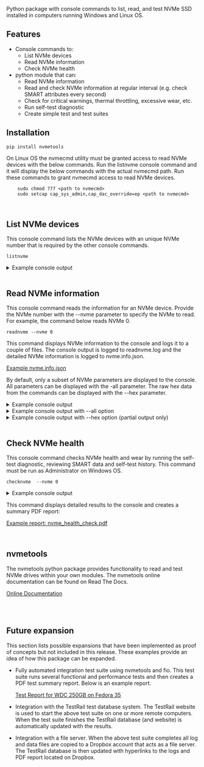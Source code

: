 
Python package with console commands to list, read, and test NVMe SSD installed in computers running Windows and
Linux OS.

## Features

* Console commands to:
  * List NVMe devices
  * Read NVMe information
  * Check NVMe health
* python module that can:
  * Read NVMe information
  * Read and check NVMe information at regular interval (e.g. check SMART attributes every second)
  * Check for critical warnings, thermal throttling, excessive wear, etc.
  * Run self-test diagnostic
  * Create simple test and test suites


## Installation

```
pip install nvmetools
```
On Linux OS the nvmecmd utility must be granted access to read NVMe devices with the below commands.  Run
the listnvme console command and it will display the below commands with the actual nvmecmd path.  Run these
commands to grant nvmecmd access to read NVMe devices.
```
    sudo chmod 777 <path to nvmecmd>
    sudo setcap cap_sys_admin,cap_dac_override=ep <path to nvmecmd>
```
<br>

## List NVMe devices

This console command lists the NVMe devices with an unique NVMe number that is required by the other
console commands.
```
listnvme
```

<details>
  <summary>Example console output</summary>

  ```
  EPIC NVMe Utilities, version 0.0.7, www.epicutils.com, Copyright (C) 2022 Joe Jones

  On Window systems the NVMe number is the physical drive number.
  For example, physicaldrive2 would be listed as NVMe 2.

  On Linux systems the NVMe number is the nvme devices number.
  For example, /dev/nvme2 would be listed as NVMe 2.

       LIST OF NVME DRIVES

       NVMe 0 : Sandisk WDC WDS250G2B0C-00PXH0 250GB
       NVMe 1 : Samsung SSD 970 EVO Plus 250GB
  ```
</details>
<br/>

## Read NVMe information

This console command reads the information for an NVMe device.  Provide the NVMe number with the --nvme
parameter to specify the NVMe to read.  For example, the command below reads NVMe 0.
```
readnvme --nvme 0
```
This command displays NVMe information to the console and logs it to a couple of files.  The console output is
logged to readnvme.log and the detailed NVMe information is logged to nvme.info.json.

[Example nvme.info.json](https://github.com/jtjones1001/nvmetools/blob/e96146300f880d9544f0475799312abedf13fe9a/src/nvmetools/resources/documentation/readnvme/nvme.info.json)

By default, only a subset of NVMe parameters are displayed to the console.  All parameters can be displayed
with the -all parameter.  The raw hex data from the commands can be displayed with the --hex parameter.

<details>
  <summary>Example console output</summary>

         ------------------------------------------------------------------------------------------
          NVME DRIVE 0  (/dev/nvme0)
         ------------------------------------------------------------------------------------------
          Vendor                                             Sandisk
          Model Number (MN)                                  WDC WDS250G2B0C-00PXH0
          Serial Number (SN)                                 2035A0805352
          Size                                               250 GB
          Version (VER)                                      1.4.0

          Number of Namespaces (NN)                          1
          Namespace 1 Size                                   250 GB
          Namespace 1 Active LBA Size                        512
          Namespace 1 EUID                                   001b44-8b49bc0ecb
          Namespace 1 NGUID                                  e8238fa6bf530001-001b44-8b49bc0ecb

          Firmware Revision (FR)                             211070WD
          Firmware Slots                                     2
          Firmware Activation Without Reset                  Supported

          Maximum Data Transfer Size (MDTS)                  128
          Enable Host Memory (EHM)                           Enabled
          Host Memory Buffer Size (HSIZE)                    8,192 pages
          Volatile Write Cache (VWC)                         Supported
          Volatile Write Cache Enable (WCE)                  Enabled

          Critical Warnings                                  No
          Media and Data Integrity Errors                    0
          Number Of Failed Self-Tests                        0
          Number of Error Information Log Entries            1

         ----------------------------------------------------------------------
          Temperature       Value          Under Threshold     Over Threshold
         ----------------------------------------------------------------------
          Composite         25 C           -5 C                80 C

         ------------------------------------------------------------------------
          Throttle      Total       TMT1        TMT2        WCTEMP      CCTEMP
         ------------------------------------------------------------------------
          Time (Hrs)    0.850       0.000       0.000       0.014       0.001
          Threshold                 Disabled    Disabled    80 C        85 C
          Count                     0           0           --          --

          Available Spare                                    100 %
          Available Spare Threshold                          10 %
          Controller Busy Time                               15,158 Min
          Data Read                                          339,285.881 GB
          Data Written                                       114,666.719 GB
          Host Read Commands                                 8,937,852,313
          Host Write Commands                                4,997,601,165
          Percentage Used                                    16 %
          Power On Hours                                     1,733
          Power Cycles                                       146
          Unsafe Shutdowns                                   22

         ------------------------------------------------------------------------------------------
          State   NOP    Max         Active      Idle        Entry Latency   Exit Latency
         ------------------------------------------------------------------------------------------
          0              3.5 W       1.8 W       0.63 W
          1              2.4 W       1.6 W       0.63 W
          2              1.9 W       1.5 W       0.63 W
          3       Yes    0.02 W                  0.02 W      3,900 uS        11,000 uS
          4       Yes    0.005 W                 0.005 W     5,000 uS        39,000 uS

          Autonomous Power State Transition                  Supported
          Autonomous Power State Transition Enable (APSTE)   Enabled
          Non-Operational Power State Permissive Mode        Supported
          Non-Operational Power State Permissive Mode Enable (NOPPME) Enabled

          PCI Width                                          x4
          PCI Speed                                          Gen3 8.0GT/s
          PCI Rated Width                                    x4
          PCI Rated Speed                                    Gen3 8.0GT/s

         ------------------------------------------------------------------------------------------
          PCI         Vendor              Vendor ID    Device ID    Location
         ------------------------------------------------------------------------------------------
          Endpoint    Sandisk             0x15B7       0x5009       Bus 1, device 0, function 0
          Root                            0x8086       0xA340       Bus 0, device 27, function 0

</details>

<details>
  <summary>Example console output with --all option</summary>

          128-bit Host Identifier                            Not Supported
          ANA Group Identifier Maximum (ANAGRPMAX)           Not Supported
          ANA Transition Time (ANATT)                        Not Supported
          Abort Command Limit (ACL)                          5
          Admin Vendor Specific command handling             Not Vendor Specific
          Aggregation Threshold (THR)                        1
          Aggregation Time (TIME)                            No Delay
          Arbitration Burst (AB)                             4 (2^4=16)
          Associated Function Type                           PCI
          Asymmetric Namespace Access Change Notices         Not Supported
          Asymmetric Namespace Access Reporting              Not Supported
          Asynchronous Event Request Limit (AERL)            8
          Atomic Write Unit Normal (AWUN)                    1
          Atomic Write Unit Power Fail (AWUPF)               1
          Autonomous Power State Transition                  Supported
          Autonomous Power State Transition Enable (APSTE)   Enabled
          Available Space Below Threshold                    No
          Available Spare                                    100 %
          Available Spare Threshold                          10 %
          Block Erase Sanitize                               Supported
          Command Retry Delay Time 1 (CRDT1)                 0 (0 mS)
          Command Retry Delay Time 2 (CRDT2)                 0 (0 mS)
          Command Retry Delay Time 3 (CRDT3)                 0 (0 mS)
          Commands Supported and Effects Log Page            Supported
          Compare NVM Command                                Supported
          Compare and Write Fused Operation                  Not Supported
          Composite Temperature                              26 C
          Composite Temperature Over Threshold               80 C
          Composite Temperature Under Threshold              -5 C
          Controller Busy Time                               15,158 Min
          Controller ID (CNTLID)                             1
          Controller Type (CNTRLTYPE)                        I/O Controller
          Controller Vendor                                  Sandisk
          Critical Composite Temperature Threshold (CCTEMP)  85 C
          Critical Composite Temperature Time                2 Min
          Critical Warnings                                  No
          Crypto Erase                                       Not Supported
          Crypto Erase Sanitize                              Not Supported
          Current Number Of Errors                           0
          Current Number Of Self-Tests                       20
          Current Power State (PS)                           4
          Current Self-Test Completion                       0
          Current Self-Test Operation                        No Test In Progress
          Data Read                                          339,285.881 GB
          Data Units Read                                    662,667,737
          Data Units Written                                 223,958,435
          Data Written                                       114,666.719 GB
          Dataset Management NVM Command                     Supported
          Deallocated or Unwritten Logical Block Error Enable (DULBE) Disabled
          Device Self-test Command                           Supported
          Directive Send and Directive Receive Commands      Not Supported
          Disable Normal (DN)                                Not Supported
          Doorbell Buffer Config Command                     Not Supported
          EG Available Space Below Threshold                 No
          EG Critical Warnings                               No
          EG Reliability Degraded                            No
          EG in Read Only                                    No
          Enable Host Memory (EHM)                           Enabled
          Endurance Group Event Log Page Change Notices      Not Supported
          Endurance Group Identifier Maximum (ENDGIDMAX)     0
          Endurance Groups                                   Not Supported
          Error Log Page Entries (ELPE)                      256
          Extended Data for Get Log Page                     Supported
          Extended Device Self-test Time (EDSTT)             44 Min
          FRU Globally Unique Identifier (FGUID)             000000-00000000000000000000000000
          Firmware Activation Notices                        Supported
          Firmware Activation Notices Enable                 Enabled
          Firmware Activation Without Reset                  Supported
          Firmware Active Slot                               1
          Firmware Commit and Image Download Commands        Supported
          Firmware Pending Slot                              Not Reported
          Firmware Revision (FR)                             211070WD
          Firmware Slot 1 Read Status                        Read/Write
          Firmware Slot 1 Revision                           211070WD
          Firmware Slot 2 Revision
          Firmware Slots                                     2
          Firmware Update Granularity (FWUG)                 4 KiB
          Format All Namespaces                              Not Supported
          Format NVM Command                                 Supported
          Get LBA Status capability                          Not Supported
          High Priority Weight (HPW)                         1
          Highest Version Detected                           1.4.0
          Host Controlled Thermal Management (HCTMA)         Supported
          Host Memory Buffer Minimum Descriptor Entry Size (HMMINDS) No limitations
          Host Memory Buffer Minimum Size (HMMIN)            823 (3,292 KiB)
          Host Memory Buffer Preferred Size (HMPRE)          51,200 (204,800 KiB)
          Host Memory Buffer Size (HSIZE)                    8,192
          Host Memory Descriptor List Address (HMDLAL)       0x0A028000
          Host Memory Descriptor List Address (HMDLAU)       0x00000001
          Host Memory Descriptor List Entry Count (HMDLEC)   8
          Host Memory Maximum Descriptors Entries (HMMAXD)   8
          Host Read Commands                                 8,937,852,313
          Host Timestamp                                     1,659,225,286,713 mS
          Host Timestamp Decoded                             2022-07-30 16:54:46.713 DST
          Host Write Commands                                4,997,601,165
          IEEE OUI Identifier (IEEE)                         00-1b-44
          Keep Alive Support (KAS)                           Not Supported
          LBA Status Information Notices                     Not Supported
          Low Priority Weight (LPW)                          1
          Maximum Completion Queue Entry Size                4 (2^4=16)
          Maximum Data Transfer Size (MDTS)                  7 (2^7=128)
          Maximum Number Allowed Namespaces (MNAN)           0
          Maximum Outstanding Commands (MAXCMD)              Not Supported
          Maximum Submission Queue Entry Size                6 (2^6=64)
          Maximum Thermal Management Temperature (MXTMT)     85 C
          Maximum Time for Firmware Activation (MTFA)        5,000 mS
          Media and Data Integrity Errors                    0
          Media in Read Only                                 No
          Medium Priority Weight (MPW)                       1
          Minimum Thermal Management Temperature (MNTMT)     0 C
          Model Number (MN)                                  WDC WDS250G2B0C-00PXH0
          NVM Set Identifier Maximum (NSETIDMAX)             0
          NVM Sets                                           Not Supported
          NVM Subsystem Controllers                          Single
          NVM Subsystem NVMe Qualified Name (SUBNQN)         nqn.2018-01.com.wdc:nguid:E8238FA6BF53-0001-001B448B49BC0ECB
          NVM Subsystem PCIe Ports                           Single
          NVME MI Send/Receive Commands                      Not Supported
          Namespace 1 ANA Group Identifier (ANAGRPID)        Not Reported
          Namespace 1 Active LBA Format                      0
          Namespace 1 Atomic Boundary Offset (NABO)          7
          Namespace 1 Atomic Boundary Size Normal (NABSN)    7
          Namespace 1 Atomic Boundary Size Power Fail (NABSPF) 7
          Namespace 1 Atomic Compare & Write Unit (NACWU)    Same as ACWU
          Namespace 1 Atomic Write Unit Normal (NAWUN)       7
          Namespace 1 Atomic Write Unit Power Fail (NAWUPF)  7
          Namespace 1 Atomic Writes                          Supported
          Namespace 1 Capacity (NCAP)                        488,397,168
          Namespace 1 Deallocate Bit in Write Zeros          Supported
          Namespace 1 Deallocate Guard Field                 Not Supported
          Namespace 1 Deallocate Logical Block Value         All 00h
          Namespace 1 Endurance Group Identifier (ENDGID)    Not Supported
          Namespace 1 Exclusive Access All Registrants Reservation Not Supported
          Namespace 1 Exclusive Access Registrants Only Reservation Not Supported
          Namespace 1 Exclusive Access Reservation           Not Supported
          Namespace 1 Extended Data LBA                      Not Supported
          Namespace 1 Format Percent Complete                0
          Namespace 1 Format Progress Indicator              Supported
          Namespace 1 Globally Unique Identifier (NGUID)     e8238fa6bf530001-001b44-8b49bc0ecb
          Namespace 1 IEEE Extended Unique Identifier (EUI64) 001b44-8b49bc0ecb
          Namespace 1 IO Optimize Fields                     Not Supported
          Namespace 1 Ignore Existing Key Specification      1.2.1 or earlier
          Namespace 1 LBA 0 Data Size (LBADS)                9 (2^9=512) *
          Namespace 1 LBA 0 Relative Performance (RP)        Good Performance *
          Namespace 1 LBA 1 Data Size (LBADS)                12 (2^12=4096)
          Namespace 1 LBA 1 Relative Performance (RP)        Better Performance
          Namespace 1 Logical Block Error                    Not Supported
          Namespace 1 Metadata Transfer Buffer               Not Supported
          Namespace 1 Metadata Transfer Extended LBA         Not Supported
          Namespace 1 NGUID/EUID Not Reused                  Not Supported
          Namespace 1 NVM Capacity (NVMCAP)                  250,059,350,016
          Namespace 1 NVM Set Identifier (NVMSETID)          Not Supported
          Namespace 1 Number of LBA Formats (NLBAF)          2
          Namespace 1 Optimal IO Boundary (NOIOB)            Not Reported
          Namespace 1 Optimal Write Size (NOWS)              1
          Namespace 1 Persist Through Power Loss             Not Supported
          Namespace 1 Preferred Deallocate Alignment (NPDA)  1
          Namespace 1 Preferred Deallocate Granularity (NPDG) 1
          Namespace 1 Preferred Write Alignment (NPWA)       1
          Namespace 1 Preferred Write Granularity (NPWG)     1
          Namespace 1 Protection First                       Not Supported
          Namespace 1 Protection Information Enabled         Disabled
          Namespace 1 Protection Information First           Last 8 Bytes
          Namespace 1 Protection Last                        Not Supported
          Namespace 1 Protection Type 1                      Not Supported
          Namespace 1 Protection Type 2                      Not Supported
          Namespace 1 Protection Type 3                      Not Supported
          Namespace 1 Shared                                 Not Supported
          Namespace 1 Size                                   250 GB
          Namespace 1 Size in GiB                            232.9 GiB
          Namespace 1 Size in LBA (NSZE)                     488,397,168
          Namespace 1 Thin Provisioning                      Not Supported
          Namespace 1 Utilization (NUSE)                     488,397,168
          Namespace 1 Write Exclusive All Registrants Reservation Not Supported
          Namespace 1 Write Exclusive Registrants Only Reservation Not Supported
          Namespace 1 Write Exclusive Reservation            Not Supported
          Namespace 1 Write Protected                        No
          Namespace Attribute Notices                        Not Supported
          Namespace Granularity                              Not Supported
          Namespace Management and Attachment Commands       Not Supported
          No-Deallocate Inhibited (NDI)                      Supported
          No-Deallocate Modifies Media After Sanitize (NODMMAS) Media not modified
          Non-Operational Power State Permissive Mode        Supported
          Non-Operational Power State Permissive Mode Enable (NOPPME) Enabled
          Non-zero ANAGRPID                                  Not Supported
          Number Of Failed Self-Tests                        0
          Number of ANA Group Identifiers (NANAGRPID)        Not Supported
          Number of Error Information Log Entries            1
          Number of Namespaces (NN)                          1
          Number of Power States Support (NPSS)              5
          OS Location                                        /dev/nvme0
          One Self-Test                                      Per System
          Overwrite Sanitize                                 Not Supported
          PCI Device ID                                      0x5009
          PCI Location                                       Bus 1, device 0, function 0
          PCI Rated Speed                                    Gen3 8.0GT/s
          PCI Rated Width                                    x4
          PCI Speed                                          Gen3 8.0GT/s
          PCI Subsystem Vendor ID (SSVID)                    0x15B7
          PCI Vendor ID (VID)                                0x15B7
          PCI Width                                          x4
          PCIe Management Endpoint (PCIEME)                  Not Supported
          Percentage Used                                    16 %
          Permanent Write Protect                            Not Supported
          Persistent Event Log                               Supported
          Persistent Event Log Size (PELS)                   64 KiB
          Persistent Memory Unreliable                       No
          Power Cycles                                       146
          Power On Hours                                     1,733
          Power State 0 Active Power (ACTP)                  1.8 Watts
          Power State 0 Active Power Workload (APW)          Workload #2
          Power State 0 Entry Latency (ENLAT)                Not Reported
          Power State 0 Exit Latency (EXLAT)                 Not Reported
          Power State 0 Idle Power (IDLP)                    0.63 Watts
          Power State 0 Idle Time Prior to Transition (ITPT) 100 mS
          Power State 0 Idle Transition Power State (ITPS)   3
          Power State 0 Maximum Power (MP)                   3.5 Watts
          Power State 0 Non-Operational State (NOPS)         False
          Power State 0 Relative Read Latency (RRL)          0
          Power State 0 Relative Read Throughput (RRT)       0
          Power State 0 Relative Write Latency (RWL)         0
          Power State 0 Relative Write Throughput (RWT)      0
          Power State 1 Active Power (ACTP)                  1.6 Watts
          Power State 1 Active Power Workload (APW)          Workload #2
          Power State 1 Entry Latency (ENLAT)                Not Reported
          Power State 1 Exit Latency (EXLAT)                 Not Reported
          Power State 1 Idle Power (IDLP)                    0.63 Watts
          Power State 1 Idle Time Prior to Transition (ITPT) 100 mS
          Power State 1 Idle Transition Power State (ITPS)   3
          Power State 1 Maximum Power (MP)                   2.4 Watts
          Power State 1 Non-Operational State (NOPS)         False
          Power State 1 Relative Read Latency (RRL)          0
          Power State 1 Relative Read Throughput (RRT)       0
          Power State 1 Relative Write Latency (RWL)         0
          Power State 1 Relative Write Throughput (RWT)      0
          Power State 2 Active Power (ACTP)                  1.5 Watts
          Power State 2 Active Power Workload (APW)          Workload #2
          Power State 2 Entry Latency (ENLAT)                Not Reported
          Power State 2 Exit Latency (EXLAT)                 Not Reported
          Power State 2 Idle Power (IDLP)                    0.63 Watts
          Power State 2 Idle Time Prior to Transition (ITPT) 100 mS
          Power State 2 Idle Transition Power State (ITPS)   3
          Power State 2 Maximum Power (MP)                   1.9 Watts
          Power State 2 Non-Operational State (NOPS)         False
          Power State 2 Relative Read Latency (RRL)          0
          Power State 2 Relative Read Throughput (RRT)       0
          Power State 2 Relative Write Latency (RWL)         0
          Power State 2 Relative Write Throughput (RWT)      0
          Power State 3 Active Power (ACTP)                  Not Reported
          Power State 3 Active Power Workload (APW)          No workload
          Power State 3 Entry Latency (ENLAT)                3,900 uS (0.003 sec)
          Power State 3 Exit Latency (EXLAT)                 11,000 uS (0.011 sec)
          Power State 3 Idle Power (IDLP)                    0.02 Watts
          Power State 3 Idle Time Prior to Transition (ITPT) 2,000 mS
          Power State 3 Idle Transition Power State (ITPS)   4
          Power State 3 Maximum Power (MP)                   0.02 Watts
          Power State 3 Non-Operational State (NOPS)         True
          Power State 3 Relative Read Latency (RRL)          3
          Power State 3 Relative Read Throughput (RRT)       3
          Power State 3 Relative Write Latency (RWL)         3
          Power State 3 Relative Write Throughput (RWT)      3
          Power State 4 Active Power (ACTP)                  Not Reported
          Power State 4 Active Power Workload (APW)          No workload
          Power State 4 Entry Latency (ENLAT)                5,000 uS (0.005 sec)
          Power State 4 Exit Latency (EXLAT)                 39,000 uS (0.039 sec)
          Power State 4 Idle Power (IDLP)                    0.005 Watts
          Power State 4 Idle Time Prior to Transition (ITPT) Disabled
          Power State 4 Maximum Power (MP)                   0.005 Watts
          Power State 4 Non-Operational State (NOPS)         True
          Power State 4 Relative Read Latency (RRL)          4
          Power State 4 Relative Read Throughput (RRT)       4
          Power State 4 Relative Write Latency (RWL)         4
          Power State 4 Relative Write Throughput (RWT)      4
          Predictable Latency Event Log Change Notices       Not Supported
          Predictable Latency Mode                           Not Supported
          RTD3 Entry Latency (RTD3E)                         1,000,000 uS (1.000 sec)
          RTD3 Resume Latency (RTD3R)                        500,000 uS (0.500 sec)
          Read Recovery Levels                               Not Supported
          Read Recovery Levels Supported (RRLS)              0x0000
          Recommended Arbitration Burst (RAB)                4 (2^4=16)
          Reliability Degraded                               No
          Replay Protected Memory Blocks (RPMBS)             Not Supported
          Report ANA Change state                            Not Supported
          Report ANA Inaccessible state                      Not Supported
          Report ANA Non-Optimized state                     Not Supported
          Report ANA Optimized state                         Not Supported
          Report ANA Persistent Loss state                   Not Supported
          Required Completion Queue Entry Size               4 (2^4=16)
          Required Submission Queue Entry Size               6 (2^6=64)
          Reservations                                       Not Supported
          Root PCI Device ID                                 0xA340
          Root PCI Location                                  Bus 0, device 27, function 0
          Root PCI Vendor ID                                 0x8086
          SGL support in NVM command                         Not Supported
          SMART Critical Warning Notices Enable              0x00
          SMART/Health Log Page per Namespace                Not Supported
          SMBus Management Endpoint (SMBUSME)                Not Supported
          SQ Associations                                    Not Supported
          Save/Select Fields in Features Command             Supported
          Secure Erase All Namespaces                        Not Supported
          Security Send and Security Receive Command         Supported
          Self-Test 1 Power On Hours                         1,733
          Self-Test 1 Result                                 Passed
          Self-Test 1 Result Code                            0
          Self-Test 1 Type                                   Short Test
          Self-Test 10 Power On Hours                        1,685
          Self-Test 10 Result                                Passed
          Self-Test 10 Result Code                           0
          Self-Test 10 Type                                  Extended Test
          Self-Test 11 Power On Hours                        1,684
          Self-Test 11 Result                                Passed
          Self-Test 11 Result Code                           0
          Self-Test 11 Type                                  Extended Test
          Self-Test 12 Power On Hours                        1,684
          Self-Test 12 Result                                Passed
          Self-Test 12 Result Code                           0
          Self-Test 12 Type                                  Short Test
          Self-Test 13 Power On Hours                        1,684
          Self-Test 13 Result                                Passed
          Self-Test 13 Result Code                           0
          Self-Test 13 Type                                  Short Test
          Self-Test 14 Power On Hours                        1,665
          Self-Test 14 Result                                Passed
          Self-Test 14 Result Code                           0
          Self-Test 14 Type                                  Extended Test
          Self-Test 15 Power On Hours                        1,664
          Self-Test 15 Result                                Passed
          Self-Test 15 Result Code                           0
          Self-Test 15 Type                                  Extended Test
          Self-Test 16 Power On Hours                        1,663
          Self-Test 16 Result                                Passed
          Self-Test 16 Result Code                           0
          Self-Test 16 Type                                  Short Test
          Self-Test 17 Power On Hours                        1,663
          Self-Test 17 Result                                Passed
          Self-Test 17 Result Code                           0
          Self-Test 17 Type                                  Short Test
          Self-Test 18 Power On Hours                        1,578
          Self-Test 18 Result                                Passed
          Self-Test 18 Result Code                           0
          Self-Test 18 Type                                  Extended Test
          Self-Test 19 Power On Hours                        1,577
          Self-Test 19 Result                                Passed
          Self-Test 19 Result Code                           0
          Self-Test 19 Type                                  Extended Test
          Self-Test 2 Power On Hours                         1,706
          Self-Test 2 Result                                 Passed
          Self-Test 2 Result Code                            0
          Self-Test 2 Type                                   Extended Test
          Self-Test 20 Power On Hours                        1,577
          Self-Test 20 Result                                Passed
          Self-Test 20 Result Code                           0
          Self-Test 20 Type                                  Short Test
          Self-Test 3 Power On Hours                         1,705
          Self-Test 3 Result                                 Passed
          Self-Test 3 Result Code                            0
          Self-Test 3 Type                                   Extended Test
          Self-Test 4 Power On Hours                         1,704
          Self-Test 4 Result                                 Passed
          Self-Test 4 Result Code                            0
          Self-Test 4 Type                                   Short Test
          Self-Test 5 Power On Hours                         1,704
          Self-Test 5 Result                                 Passed
          Self-Test 5 Result Code                            0
          Self-Test 5 Type                                   Short Test
          Self-Test 6 Power On Hours                         1,704
          Self-Test 6 Result                                 Passed
          Self-Test 6 Result Code                            0
          Self-Test 6 Type                                   Extended Test
          Self-Test 7 Power On Hours                         1,702
          Self-Test 7 Result                                 Passed
          Self-Test 7 Result Code                            0
          Self-Test 7 Type                                   Extended Test
          Self-Test 8 Power On Hours                         1,702
          Self-Test 8 Result                                 Passed
          Self-Test 8 Result Code                            0
          Self-Test 8 Type                                   Short Test
          Self-Test 9 Power On Hours                         1,702
          Self-Test 9 Result                                 Passed
          Self-Test 9 Result Code                            0
          Self-Test 9 Type                                   Short Test
          Serial Number (SN)                                 2035A0805352
          Size                                               250 GB
          Size in GiB                                        232.9 GiB
          Subsystem Vendor                                   Sandisk
          Telemetry Log Notices                              Supported
          Telemetry Log Notices Enable                       Disabled
          Temperature Over/Under Threshold                   No
          Thermal Management Temperature 1 (TMT1)            Disabled
          Thermal Management Temperature 1 Count             0
          Thermal Management Temperature 1 Time              0 Sec
          Thermal Management Temperature 2 (TMT2)            Disabled
          Thermal Management Temperature 2 Count             0
          Thermal Management Temperature 2 Time              0 Sec
          Time Limited Error Recovery (TLER)                 No Timeout
          Timestamp                                          1,659,114,368,176 mS
          Timestamp Decoded                                  2022-07-29 10:06:08.176 DST
          Timestamp Feature                                  Supported
          Timestamp Origin                                   Host Programmed
          Timestamp Stopped                                  True
          Traffic Based Keep Alive Support                   Not Supported
          UUID List                                          Not Supported
          Unchanged ANAGRPID                                 Not Supported
          Unsafe Shutdowns                                   22
          Vendor Specific Command Configuration              Not Vendor Specific
          Verify NVM Command                                 Not Supported
          Version (VER)                                      1.4.0
          Virtualization Mgt Command                         Not Supported
          Volatile Backup Failed                             No
          Volatile Write Cache (VWC)                         Supported
          Volatile Write Cache Enable (WCE)                  Enabled
          Volatile Write Cache Flush All NSID                Supported
          Warning Composite Temperature Threshold (WCTEMP)   80 C
          Warning Composite Temperature Time                 49 Min
          Workload Hint (WH)                                 0
          Write Protect Namespace States                     Not Supported
          Write Protect Until Power Cycle                    Not Supported
          Write Uncorrectable NVM Command                    Supported
          Write Zeroes NVM Command                           Supported
          Time Throttled                                     3060
          Namespace 1 Active LBA Size                        512
</details>

<details>
  <summary>Example console output with --hex option (partial output only)</summary>

         This is only part of the console output since listing all of the data is impractical.

         ----------------------------------------------------------------------------------------------------------
          Identify Controller
         ----------------------------------------------------------------------------------------------------------
          0x0000  |  B7 15 B7 15 32 30 33 35  |  41 30 38 30 35 33 35 32        . . . . 2 0 3 5  |  A 0 8 0 5 3 5 2
          0x0010  |  20 20 20 20 20 20 20 20  |  57 44 43 20 57 44 53 32                         |  W D C   W D S 2
          0x0020  |  35 30 47 32 42 30 43 2D  |  30 30 50 58 48 30 20 20        5 0 G 2 B 0 C -  |  0 0 P X H 0
          0x0030  |  20 20 20 20 20 20 20 20  |  20 20 20 20 20 20 20 20                         |
          0x0040  |  32 31 31 30 37 30 57 44  |  04 44 1B 00 00 07 01 00        2 1 1 0 7 0 W D  |  . D . . . . . .
          0x0050  |  00 04 01 00 20 A1 07 00  |  40 42 0F 00 00 02 00 00        . . . .   . . .  |  @ B . . . . . .
          0x0060  |  02 00 00 00 00 00 00 00  |  00 00 00 00 00 00 00 01        . . . . . . . .  |  . . . . . . . .
          0x0070  |  00 00 00 00 00 00 00 00  |  00 00 00 00 00 00 00 00        . . . . . . . .  |  . . . . . . . .
          0x0080  |  00 00 00 00 00 00 00 00  |  00 00 00 00 00 00 00 00        . . . . . . . .  |  . . . . . . . .
          0x0090  |  00 00 00 00 00 00 00 00  |  00 00 00 00 00 00 00 00        . . . . . . . .  |  . . . . . . . .
          0x00A0  |  00 00 00 00 00 00 00 00  |  00 00 00 00 00 00 00 00        . . . . . . . .  |  . . . . . . . .
          0x00B0  |  00 00 00 00 00 00 00 00  |  00 00 00 00 00 00 00 00        . . . . . . . .  |  . . . . . . . .
          0x00C0  |  00 00 00 00 00 00 00 00  |  00 00 00 00 00 00 00 00        . . . . . . . .  |  . . . . . . . .
          0x00D0  |  00 00 00 00 00 00 00 00  |  00 00 00 00 00 00 00 00        . . . . . . . .  |  . . . . . . . .
          0x00E0  |  00 00 00 00 00 00 00 00  |  00 00 00 00 00 00 00 00        . . . . . . . .  |  . . . . . . . .
          0x00F0  |  00 00 00 00 00 00 00 00  |  00 00 00 00 00 00 00 00        . . . . . . . .  |  . . . . . . . .
          0x0100  |  17 00 04 07 14 1E FF 04  |  01 01 61 01 66 01 32 00        . . . . . . . .  |  . . a . f . 2 .
          0x0110  |  00 C8 00 00 37 03 00 00  |  00 E0 B2 38 3A 00 00 00        . . . . 7 . . .  |  . . . 8 : . . .
          0x0120  |  00 00 00 00 00 00 00 00  |  00 00 00 00 00 00 00 00        . . . . . . . .  |  . . . . . . . .
          0x0130  |  00 00 00 00 00 00 00 00  |  00 00 00 00 2C 00 01 01        . . . . . . . .  |  . . . . , . . .
          0x0140  |  00 00 01 00 11 01 66 01  |  02 00 00 60 00 00 00 00        . . . . . . f .  |  . . . ` . . . .
          0x0150  |  08 00 00 00 00 00 00 00  |  00 00 00 00 00 00 00 00        . . . . . . . .  |  . . . . . . . .
          0x0160  |  01 00 00 00 00 00 00 00  |  00 00 00 00 00 00 00 00        . . . . . . . .  |  . . . . . . . .
          0x0170  |  00 00 00 00 00 00 00 00  |  00 00 00 00 00 00 00 00        . . . . . . . .  |  . . . . . . . .

</details>
<br/>

## Check NVMe health

This console command checks NVMe health and wear by running the self-test diagnostic, reviewing SMART data and
self-test history.  This command must be run as Administrator on Windows OS.
```
checknvme  --nvme 0
```

<details>
  <summary>Example console output</summary>

  ```
  EPIC NVMe Utilities, version 0.0.8, www.epicutils.com, Copyright (C) 2022 Joe Jones

  ------------------------------------------------------------------------------------------
  TEST RUN : NVMe Health Check
  ------------------------------------------------------------------------------------------
  Description : Verifies drive health and wear with diagnostic and SMART
  Start Time  : 2022-08-17 18:13:19.973880
  Directory   : /home/josephjones/Documents/nvme/run/20220817_181319

       ---------------------------------------------
       TEST 10: Drive Info
       ---------------------------------------------
       Description : Verifies drive information has no critical errors
       Directory   : /home/josephjones/Documents/nvme/run/20220817_181319/10_drive_info


       Duration    : 0.136 seconds
       Requirements: 0 passed, 0 failed

       TEST PASSED

       ---------------------------------------------
       TEST 12: Drive Wear
       ---------------------------------------------
       Description : Verifies drive wear is within limit using SMART attributes
       Directory   : /home/josephjones/Documents/nvme/run/20220817_181319/12_drive_wear

 ----> FAIL :  Requirement 112. Percentage Written shall be less than 80%   [value: 80.6%]

       Duration    : 0.022 seconds
       Requirements: 3 passed, 1 failed

 ----> TEST FAILED

       ---------------------------------------------
       TEST 13: Drive Health
       ---------------------------------------------
       Description : Verifies drive is healthy using SMART and prior self-test results
       Directory   : /home/josephjones/Documents/nvme/run/20220817_181319/13_drive_health

 ----> FAIL :  Requirement 117. Critical composite temperature time shall be 0   [value: 2]

       Duration    : 0.022 seconds
       Requirements: 4 passed, 1 failed

 ----> TEST FAILED

       ---------------------------------------------
       TEST 14: Drive Features
       ---------------------------------------------
       Description : Verifies drive has tester required features
       Directory   : /home/josephjones/Documents/nvme/run/20220817_181319/14_drive_features


       Duration    : 0.026 seconds
       Requirements: 0 passed, 0 failed

       TEST PASSED

       ---------------------------------------------
       TEST 15: Drive Diagnostic
       ---------------------------------------------
       Description : Short Self-Test Diagnostic
       Directory   : /home/josephjones/Documents/nvme/run/20220817_181319/15_drive_diagnostic


       Duration    : 111.132 seconds
       Requirements: 5 passed, 0 failed

       TEST PASSED

       ---------------------------------------------
       TEST 900: Drive Parameter Change
       ---------------------------------------------
       Description : Compares drive parameters against earlier reading
       Directory   : /home/josephjones/Documents/nvme/run/20220817_181319/900_drive_parameter_change


       Duration    : 0.173 seconds
       Requirements: 7 passed, 0 failed

       TEST PASSED

  End Time     : 2022-08-17 18:15:11.498007
  Duration     : 111.524 seconds
  Tests        : 6 (4 passed, 2 failed)
  Requirements : 20 (18 passed,2 failed)
  ------------------------------------------------------------------------------------------
  TEST RUN FAILED
  ------------------------------------------------------------------------------------------
  Creating report at: /home/josephjones/Documents/nvme/run/20220817_181319/nvme_health_check.pdf
```
</details>


This command displays detailed results to the console and creates a summary PDF report:

[Example report: nvme_health_check.pdf](https://github.com/jtjones1001/nvmetools/blob/e96146300f880d9544f0475799312abedf13fe9a/src/nvmetools/resources/documentation/checknvme/nvme_health_check.pdf)

<br/>

## nvmetools

The nvmetools python package provides functionality to read and test NVMe drives within your own modules. The
nvmetools online documentation can be found on Read The Docs.

[Online Documentation](https://nvmetools.readthedocs.io/en/latest/)

<br/><br/>

## Future expansion

This section lists possible expansions that have been implemented as proof of concepts but not included in
this release.  These examples provide an idea of how this package can be expanded.

  * Fully automated integration test suite using nvmetools and fio. This test suite runs several functional
  and performance tests and then creates a PDF test summary report.  Below is an example report.

    [Test Report for WDC 250GB on Fedora 35](https://github.com/jtjones1001/nvmetools/blob/e96146300f880d9544f0475799312abedf13fe9a/src/nvmetools/resources/documentation/nvme_test.pdf)


  * Integration with the TestRail test database system. The TestRail website is used to start the above
    test suite on one or more remote computers.  When the test suite finishes the TestRail database (and
    website) is automatically updated with the results.


  * Integration with a file server.  When the above test suite completes all log and data files are
    copied to a Dropbox account that acts as a file server.   The TestRail database is then updated with
    hyperlinks to the logs and PDF report located on Dropbox.
